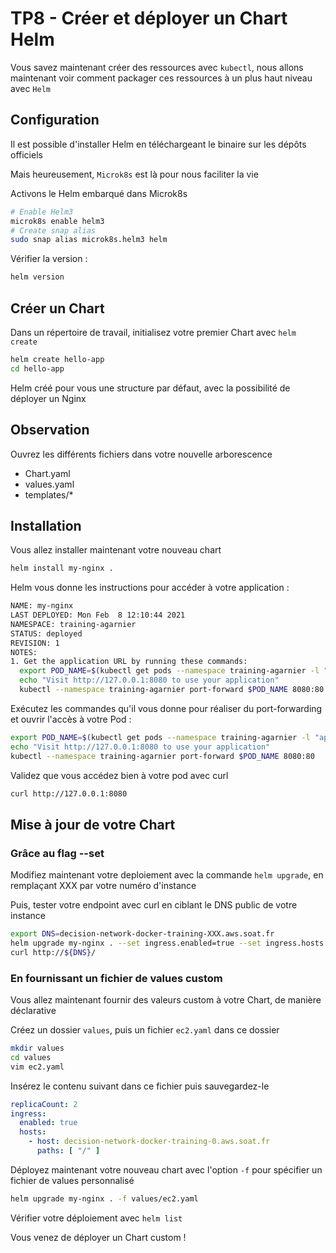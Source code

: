 # TP8 - Créer et déployer un Chart Helm

Vous savez maintenant créer des ressources avec `kubectl`, nous allons maintenant voir comment packager ces ressources à un plus haut niveau avec `Helm`

## Configuration

Il est possible d'installer Helm en téléchargeant le binaire sur les dépôts officiels

Mais heureusement, `Microk8s` est là pour nous faciliter la vie

Activons le Helm embarqué dans Microk8s

```bash
# Enable Helm3
microk8s enable helm3
# Create snap alias
sudo snap alias microk8s.helm3 helm
```

Vérifier la version :

```bash
helm version
```

## Créer un Chart

Dans un répertoire de travail, initialisez votre premier Chart avec `helm create`

```bash
helm create hello-app
cd hello-app
```

Helm créé pour vous une structure par défaut, avec la possibilité de déployer un Nginx

## Observation

Ouvrez les différents fichiers dans votre nouvelle arborescence

* Chart.yaml
* values.yaml
* templates/*

## Installation

Vous allez installer maintenant votre nouveau chart

```bash
helm install my-nginx .
```

Helm vous donne les instructions pour accéder à votre application : 

```bash
NAME: my-nginx
LAST DEPLOYED: Mon Feb  8 12:10:44 2021
NAMESPACE: training-agarnier
STATUS: deployed
REVISION: 1
NOTES:
1. Get the application URL by running these commands:
  export POD_NAME=$(kubectl get pods --namespace training-agarnier -l "app.kubernetes.io/name=hello-app,app.kubernetes.io/instance=my-nginx" -o jsonpath="{.items[0].metadata.name}")
  echo "Visit http://127.0.0.1:8080 to use your application"
  kubectl --namespace training-agarnier port-forward $POD_NAME 8080:80
```

Exécutez les commandes qu'il vous donne pour réaliser du port-forwarding et ouvrir l'accès à votre Pod :

```bash
export POD_NAME=$(kubectl get pods --namespace training-agarnier -l "app.kubernetes.io/name=hello-app,app.kubernetes.io/instance=my-nginx" -o jsonpath="{.items[0].metadata.name}")
echo "Visit http://127.0.0.1:8080 to use your application"
kubectl --namespace training-agarnier port-forward $POD_NAME 8080:80
```

Validez que vous accédez bien à votre pod avec curl

```bash
curl http://127.0.0.1:8080
```

## Mise à jour de votre Chart

### Grâce au flag --set

Modifiez maintenant votre deploiement avec la commande `helm upgrade`, en remplaçant XXX par votre numéro d'instance

Puis, tester votre endpoint avec curl en ciblant le DNS public de votre instance

```bash
export DNS=decision-network-docker-training-XXX.aws.soat.fr
helm upgrade my-nginx . --set ingress.enabled=true --set ingress.hosts[0].host=${DNS},ingress.hosts[0].paths[0]=/
curl http://${DNS}/
```

### En fournissant un fichier de values custom

Vous allez maintenant fournir des valeurs custom à votre Chart, de manière déclarative

Créez un dossier `values`, puis un fichier `ec2.yaml` dans ce dossier

```bash
mkdir values
cd values
vim ec2.yaml
```

Insérez le contenu suivant dans ce fichier puis sauvegardez-le

```yaml
replicaCount: 2
ingress:
  enabled: true
  hosts:
    - host: decision-network-docker-training-0.aws.soat.fr
      paths: [ "/" ]
```

Déployez maintenant votre nouveau chart avec l'option `-f` pour spécifier un fichier de values personnalisé

```bash
helm upgrade my-nginx . -f values/ec2.yaml
```

Vérifier votre déploiement avec `helm list`

Vous venez de déployer un Chart custom !
